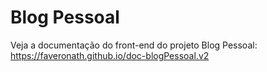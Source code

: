 # Blog Pessoal

Veja a documentação do front-end do projeto Blog Pessoal: https://faveronath.github.io/doc-blogPessoal.v2
